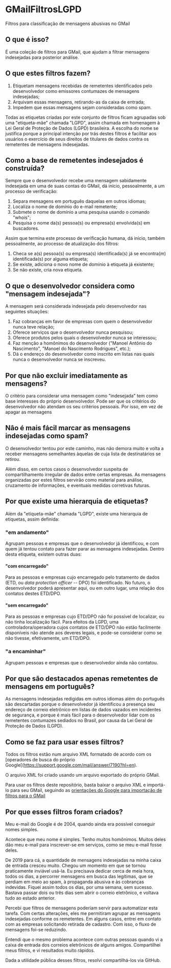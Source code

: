 # GMailFiltrosLGPD
Filtros para classificação de mensagens abusivas no GMail

## O que é isso?

É uma coleção de filtros para GMail, que ajudam a filtrar mensagens indesejadas para posterior análise. 

## O que estes filtros fazem?

1) Etiquetam mensagens recebidas de remetentes identificados pelo desenvolvedor como emissores contumazes de mensagens indesejadas;
2) Arquivam essas mensagens, retirando-as da caixa de entrada;
3) Impedem que essas mensagens sejam consideradas como spam.

Todas as etiquetas criadas por este conjunto de filtros ficam agrupadas sob uma "etiqueta-mãe" chamada "LGPD", assim chamada em homenagem à Lei Geral de Proteção de Dados (LGPD) brasileira. A escolha do nome se justifica porque a principal intenção por trás destes filtros é facilitar aos usuários o exercício de seus direitos de titulares de dados contra os remetentes de mensagens indesejadas.

## Como a base de remetentes indesejados é construída?

Sempre que o desenvolvedor recebe uma mensagem sabidamente indesejada em uma de suas contas do GMail, dá início, pessoalmente, a um processo de verificação:

1) Separa mensagens em português daquelas em outros idiomas;
2) Localiza o nome de domínio do e-mail remetente;
3) Submete o nome de domínio a uma pesquisa usando o comando "whois";
4) Pesquisa o nome da(s) pessoa(s) ou empresa(s) envolvida(s) em buscadores.

Assim que termina este processo de verificação humana, dá início, também pessoalmente, ao processo de atualização dos filtros:

1) Checa se a(s) pessoa(s) ou empresa(s) identificada(s) já se encontra(m) identificada(s) por alguma etiqueta;
2) Se existe, adiciona o novo nome de domínio à etiqueta já existente;
3) Se não existe, cria nova etiqueta.

## O que o desenvolvedor considera como "mensagem indesejada"?

A mensagem será considerada indesejada pelo desenvolvedor nas seguintes situações:

1) Faz cobranças em favor de empresas com quem o desenvolvedor nunca teve relação;
2) Oferece serviços que o desenvolvedor nunca pesquisou;
3) Oferece produtos pelos quais o desenvolvedor nunca se interessou;
4) Faz menção a homônimos do desenvolvedor ("Manoel Antônio do Nascimento", "Manoel do Nascimento Rodrigues", etc.);
5) Dá o endereço do desenvolvedor como inscrito em listas nas quais nunca o desenvolvedor nunca se inscreveu.

## Por que não excluir imediatamente as mensagens?

O critério para considerar uma mensagem como "indesejada" tem como base interesses do próprio desenvolvedor. Pode ser que os critérios do desenvolvedor não atendam os seu critérios pessoais. Por isso, em vez de apagar as mensagens

## Nâo é mais fácil marcar as mensagens indesejadas como spam?

O desenvolvedor tentou por este caminho, mas não demora muito e volta a receber mensagens semelhantes àquelas de cuja lista de destinatários se retirou.

Além disso, em certos casos o desenvolvedor suspeita de compartilhamento irregular de dados entre certas empresas. As mensagens organizadas por estes filtros servirão como material para análise, cruzamento de informações, e eventuais medidas corretivas futuras.

## Por que existe uma hierarquia de etiquetas?

Além da "etiqueta-mãe" chamada "LGPD", existe uma hierarquia de etiquetas, assim definida:

### "em andamento"

Agrupam pessoas e empresas que o desenvolvedor já identificou, e com quem já tentou contato para fazer parar as mensagens indesejadas. Dentro desta etiqueta, existem outras duas:

#### "com encarregado"

Para as pessoas e empresas cujo encarregado pelo tratamento de dados (ETD, ou *data protection officer* -- DPO) foi identificado. No futuro, o desenvolvedor poderá apresentar aqui, ou em outro lugar, uma relação dos contatos destes ETD/DPO.

#### "sem encarregado"

Para as pessoas e empresas cujo ETD/DPO não foi possível de localizar, ou não tinha localização fácil. Para efeitos da LGPD, uma controladora/operadora cujos contatos de ETD/DPO não estão facilmente disponíveis não atende aos deveres legais, e pode-se considerar como se não tivesse, efetivamente, um ETD/DPO.

### "a encaminhar"

Agrupam pessoas e empresas que o desenvolvedor ainda não contatou.

## Por que são destacados apenas remetentes de mensagens em português?

As mensagens indesejadas redigidas em outros idiomas além do português são descartadas porque o desenvolvedor já identificou a presença seu endereço de correio eletrônico em listas de dados vazados em incidentes de segurança, e porque é mais fácil para o desenvolvedor lidar com os remetentes contumazes sediados no Brasil, por causa da Lei Geral de Proteção de Dados (LGPD).

## Como se faz para usar esses filtros?

Todos os filtros estão num arquivo XML formatado de acordo com os [operadores de busca do próprio Google[(https://support.google.com/mail/answer/7190?hl=en).

O arquivo XML foi criado usando um arquivo exportado do próprio GMail.

Para usar os filtros deste repositório, basta baixar o arquivo XML e importá-lo para seu GMail, seguindo as [orientações do Google para importação de filtros para o GMail](https://support.google.com/mail/answer/6579?hl=pt#zippy=%2Cedite-ou-elimine-filtros%2Cexporte-ou-importe-filtros)

## Por que esses filtros foram criados?

Meu e-mail do Google é de 2004, quando ainda era possível conseguir nomes simples.

Acontece que meu nome é simples. Tenho muitos homônimos. Muitos deles dão meu e-mail para inscrever-se em serviços, como se meu e-mail fosse deles.

De 2019 para cá, a quantidade de mensagens indesejadas na minha caixa de entrada cresceu muito. Chegou um momento em que se tornou praticamente inviável usá-la. Eu precisava dedicar cerca de meia hora, todos os dias, a percorrer mensagens em busca das legítimas, que se perdiam em meio ao spam, à propaganda abusiva e às cobranças indevidas. Fiquei assim todos os dias, por uma semana, sem sucesso. Bastava passar dois ou três dias sem abrir o correio eletrônico, e voltava tudo ao estado anterior.

Percebi que filtros de mensagens poderiam servir para automatizar esta tarefa. Com certas alterações, eles me permitiram agrupar as mensagens indesejadas conforme os remetentes. Em alguns casos, entrei em contato com as empresas solicitando retirada de cadastro. Com isso, o fluxo de mensagens foi-se reduzindo.

Entendi que o mesmo problema acontece com outras pessoas quando vi a caixa de entrada dos correios eletrônicos de alguns amigos. Compartilhei meus filtros, e vi resultados muito rápidos.

Dada a utilidade pública desses filtros, resolvi compartilhá-los via GitHub.
